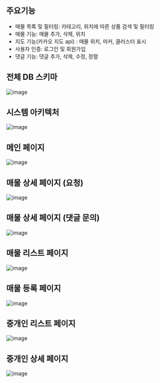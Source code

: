 ## 주요기능
- 매물 목록 및 필터링: 카테고리, 위치에 따른 상품 검색 및 필터링
- 매물 기능: 매물 추가, 삭제, 위치
- 지도 기능(카카오 지도 api) : 매물 위치, 마커, 클러스터 표시
- 사용자 인증: 로그인 및 회원가입
- 댓글 기능: 댓글 추가, 삭제, 수정, 정렬


## 전체 DB 스키마
![image](https://github.com/user-attachments/assets/1b041f45-7c3b-4a84-adf3-f089c0343d2d)

## 시스템 아키텍처
![image](https://github.com/user-attachments/assets/b72ee163-2923-4cf0-a808-b91620f39a72)

## 메인 페이지
![image](https://github.com/user-attachments/assets/633a367e-eeb6-41a9-b5c8-c5ff9b3f4190)

## 매물 상세 페이지 (요청)
![image](https://github.com/user-attachments/assets/6a089b00-9d73-48ed-b5e8-b29ed32ee9e2)

## 매물 상세 페이지 (댓글 문의)
![image](https://github.com/user-attachments/assets/93ecd69d-28ed-492b-959e-d5d6a9be5fd0)

## 매물 리스트 페이지 
![image](https://github.com/user-attachments/assets/a086b7a5-02b0-4b67-8392-a802076411d2)

## 매물 등록 페이지
![image](https://github.com/user-attachments/assets/373e3e86-4039-4b5a-82a9-8936cf81a24d)

## 중개인 리스트 페이지
![image](https://github.com/user-attachments/assets/1cd1131c-cbc6-4413-866c-9b4c4763083a)

## 중개인 상세 페이지
![image](https://github.com/user-attachments/assets/5222cca6-0727-49e6-8722-c310bb1220a0)
